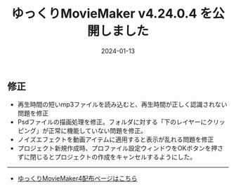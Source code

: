 ﻿---
title: ゆっくりMovieMaker v4.24.0.4 を公開しました
date: 2024-01-13
tags: [YMM4,お知らせ]
---
## 修正
- 再生時間の短いmp3ファイルを読み込むと、再生時間が正しく認識されない問題を修正
- Psdファイルの描画処理を修正。フォルダに対する「下のレイヤーにクリッピング」が正常に機能していない問題を修正。
- ノイズエフェクトを動画アイテムに適用すると表示が乱れる問題を修正
- プロジェクト新規作成時、プロファイル設定ウィンドウをOKボタンを押さずに閉じるとプロジェクトの作成をキャンセルするようにした。

---

- [ゆっくりMovieMaker4配布ページはこちら](../index.md)